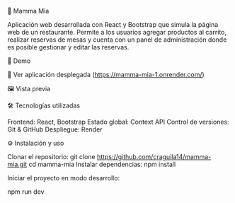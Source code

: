 🍝 Mamma Mia

Aplicación web desarrollada con React y Bootstrap que simula la página web de un restaurante.
Permite a los usuarios agregar productos al carrito, realizar reservas de mesas y cuenta con un panel de administración donde es posible gestionar y editar las reservas.

🚀 Demo

🔗 Ver aplicación desplegada (https://mamma-mia-1.onrender.com/)

🖼️ Vista previa 

🛠️ Tecnologías utilizadas

Frontend: React, Bootstrap
Estado global: Context API
Control de versiones: Git & GitHub
Despliegue: Render

⚙️ Instalación y uso

Clonar el repositorio:
git clone https://github.com/craguila14/mamma-mia.git
cd mamma-mia
Instalar dependencias:
npm install


Iniciar el proyecto en modo desarrollo:

npm run dev
